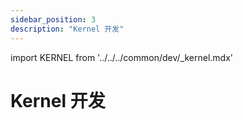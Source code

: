 ```yaml
---
sidebar_position: 3
description: "Kernel 开发"
---
```


import KERNEL from '../../../common/dev/\_kernel.mdx'

# Kernel 开发

<KERNEL model="Radxa CM3I IO Board" soc="rk356x" />
